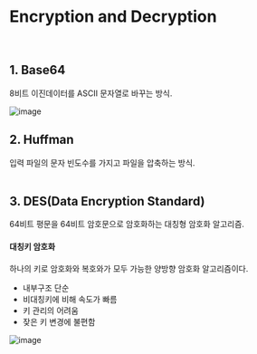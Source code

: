 # Encryption and Decryption

<br>

## 1. Base64
8비트 이진데이터를 ASCII 문자열로 바꾸는 방식.

![image](https://user-images.githubusercontent.com/43190509/115522829-6b75b580-a2c7-11eb-8143-26c172a94060.png)


## 2. Huffman
입력 파일의 문자 빈도수를 가지고 파일을 압축하는 방식.
<br><br>
## 3. DES(Data Encryption Standard)
64비트 평문을 64비트 암호문으로 암호화하는 대칭형 암호화 알고리즘.
#### 대칭키 암호화
하나의 키로 암호화와 복호와가 모두 가능한 양방향 암호화 알고리즘이다.
- 내부구조 단순
- 비대칭키에 비해 속도가 빠름
- 키 관리의 어려움
- 잦은 키 변경에 불편함
 
![image](https://user-images.githubusercontent.com/43190509/115527249-dcb76780-a2cb-11eb-9c85-d404d1ab19ee.png)




